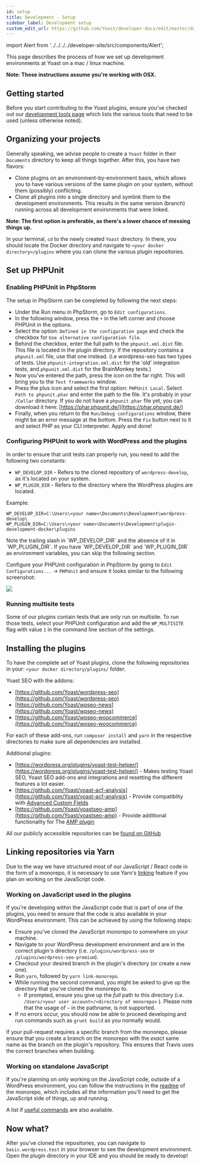 ```yaml
---
id: setup
title: Development - Setup
sidebar_label: Development setup
custom_edit_url: https://github.com/Yoast/developer-docs/edit/master/docs/development/environment/setup.md
---
```

import Alert from '../../../../developer-site/src/components/Alert';

This page describes the process of how we set up development environments at Yoast on a mac / linux machine.

**Note: These instructions assume you're working with OSX.**

## Getting started
Before you start contributing to the Yoast plugins, ensure you've checked out our [development tools page](tools.md) which lists the various tools that need to be used (unless otherwise noted).

## Organizing your projects
Generally speaking, we advise people to create a `Yoast` folder in their `Documents` directory to keep all things together. After this, you have two flavors:

*   Clone plugins on an environment-by-environment basis, which allows you to have various versions of the same plugin on your system, without them (possibly) conflicting.
*   Clone all plugins into a single directory and symlink them to the development environments. This results in the same version (branch) running across all development environments that were linked.

**Note: The first option is preferable, as there's a lower chance of messing things up.**

In your terminal, `cd` to the newly created `Yoast` directory. In there, you should locate the Docker directory and navigate to `<your docker directory>/plugins` where you can clone the various plugin repositories.

## Set up PHPUnit

### Enabling PHPUnit in PhpStorm
The setup in PhpStorm can be completed by following the next steps:

*   Under the Run menu in PhpStorm, go to `Edit configurations`.
*   In the following window, press the `+` in the left corner and choose PHPUnit in the options.
*   Select the option: `Defined in the configuration page` and check the checkbox for `Use alternative configuration file`.
*   Behind the checkbox, enter the full path to the `phpunit.xml.dist` file. This file is located in the plugin directory. If the repository contains a `phpunit.xml` file, use that one instead. (i.e wordpress-seo has two types of tests. Use `phpunit-integration.xml.dist` for the 'old' integration tests, and `phpunit.xml.dist` for the BrainMonkey tests.)
*   Now you've entered the path, press the icon on the far right. This will bring you to the `Test frameworks` window.
*   Press the plus icon and select the first option: `PHPUnit Local`. Select `Path to phpunit.phar` and enter the path to the file. It's probably in your `/Cellar` directory. If you do not have a `phpunit.phar` file yet, you can download it here: [https://phar.phpunit.de/](https://phar.phpunit.de/)
*   Finally, when you return to the `Run/Debug configurations` window, there might be an error message at the bottom. Press the `Fix` button next to it and select PHP as your CLI interpreter. Apply and done!

### Configuring PHPUnit to work with WordPress and the plugins
In order to ensure that unit tests can properly run, you need to add the following two constants:

* `WP_DEVELOP_DIR` - Refers to the cloned repository of `wordpress-develop`, as it's located on your system.
* `WP_PLUGIN_DIR` - Refers to the directory where the WordPress plugins are located.

Example:

```
WP_DEVELOP_DIR=C:\Users\<your name>\Documents\Development\wordpress-develop\
WP_PLUGIN_DIR=C:\Users\<your name>\Documents\Development\plugin-development-docker\plugins
```

<Alert type="warning">
Note the trailing slash in `WP_DEVELOP_DIR` and the absence of it in `WP_PLUGIN_DIR`.
</Alert>

<Alert>
If you have `WP_DEVELOP_DIR` and `WP_PLUGIN_DIR` as environment variables, you can skip the following section.
</Alert>

Configure your PHPUnit configuration in PhpStorm by going to `Edit Configurations...` -> `PHPUnit` and ensure it looks similar to the following screenshot:

![](https://lh5.googleusercontent.com/9TJaufyDOzjcM9bGn6ELSVnGTL6tfFOlW8LMoTmmOLoOtvANfN36B5kVZ72iesKy8isliFQHmSq2uMPR58FkHwRVqPCF_O9MvdEAhy4QHK1h53Kp6ppiJ83d70AUNLOSFBDvuxyv)

### Running multisite tests
Some of our plugins contain tests that are only run on multisite. To run those tests, select your PHPUnit configuration and add the `WP_MULTISITE` flag with value `1` in the command line section of the settings.

## Installing the plugins
To have the complete set of Yoast plugins, clone the following repositories in your: `<your docker directory/plugins/` folder.

Yoast SEO with the addons:

*   [https://github.com/Yoast/wordpress-seo](https://github.com/Yoast/wordpress-seo)
*   [https://github.com/Yoast/wpseo-news](https://github.com/Yoast/wpseo-news)
*   [https://github.com/Yoast/wpseo-woocommerce](https://github.com/Yoast/wpseo-woocommerce)

For each of these add-ons, run `composer install` and `yarn` in the respective directories to make sure all dependencies are installed.

Additional plugins:

*   [https://wordpress.org/plugins/yoast-test-helper/](https://wordpress.org/plugins/yoast-test-helper/) - Makes testing Yoast SEO, Yoast SEO add-ons and integrations and resetting the different features a lot easier.
*   [https://github.com/Yoast/yoast-acf-analysis](https://github.com/Yoast/yoast-acf-analysis) - Provide compatiblity with [Advanced Custom Fields](https://www.advancedcustomfields.com/)
*   [https://github.com/Yoast/yoastseo-amp](https://github.com/Yoast/yoastseo-amp) - Provide additional functionality for The [AMP plugin](https://nl.wordpress.org/plugins/amp/)

All our publicly accessible repositories can be [found on GitHub](https://github.com/Yoast/)

## Linking repositories via Yarn
Due to the way we have structured most of our JavaScript / React code in the form of a monorepo, it is necessary to use Yarn's [linking](https://yarnpkg.com/lang/en/docs/cli/link/) feature if you plan on working on the JavaScript code. 

### Working on JavaScript used in the plugins
If you're developing within the JavaScript code that is part of one of the plugins, you need to ensure that the code is also available in your WordPress environment. This can be achieved by using the following steps:

* Ensure you've cloned the JavaScript monorepo to somewhere on your machine.
* Navigate to your WordPress development environment and are in the correct plugin's directory (i.e. `/plugins/wordpress-seo` or `/plugins/wordpress-seo-premium`).
* Checkout your desired branch in the plugin's directory (or create a new one).
* Run `yarn`, followed by `yarn link-monorepo`.
* While running the second command, you might be asked to give up the directory that you've cloned the monorepo to. 
  * If prompted, ensure you give up the *full* path to this directory (i.e. `/Users/<your user account>/<directory of monorepo>` ). Please note that the usage of `~` in the pathname, is not supported.
* If no errors occur, you should now be able to proceed developing and run commands such as `grunt build` as you normally would.

<Alert>

If your pull-request requires a specific branch from the monorepo, please ensure that you create a branch on the monorepo with the *exact* same name as the branch on the plugin's repository.
This ensures that Travis uses the correct branches when building. 
</Alert>

### Working on standalone JavaScript
If you're planning on only working on the JavaScript code, outside of a WordPress environment, you can follow the instructions in the [readme](https://github.com/Yoast/javascript) of the monorepo, which includes all the information you'll need to get the JavaScript side of things, up and running.

A list if [useful commands](https://github.com/Yoast/javascript#useful-commands) are also available.

## Now what?
After you've cloned the repositories, you can navigate to `basic.wordpress.test` in your browser to see the development environment. Open the plugin directory in your IDE and you should be ready to develop!
